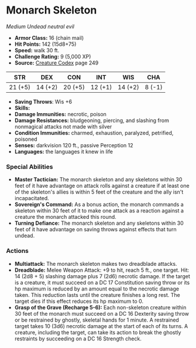 # Monarch Skeleton

*Medium* *Undead* *neutral evil*

- **Armor Class:** 16 (chain mail)
- **Hit Points:** 142 (15d8+75)
- **Speed:** walk 30 ft.
- **Challenge Rating:** 9 (5,000 XP)
- **Source:** [Creature Codex](https://koboldpress.com/kpstore/product/creature-codex-for-5th-edition-dnd) page 249

| STR | DEX | CON | INT | WIS | CHA |
| --- | --- | --- | --- | --- | --- |
| 21 (+5) | 14 (+2) | 20 (+5) | 12 (+1) | 14 (+2) | 8 (-1) |

- **Saving Throws**: Wis +6
- **Skills:** 
- **Damage Immunities:** necrotic, poison
- **Damage Resistances:** bludgeoning, piercing, and slashing from nonmagical attacks not made with silver
- **Condition Immunities:** charmed, exhaustion, paralyzed, petrified, poisoned
- **Senses:** darkvision 120 ft., passive Perception 12
- **Languages:** the languages it knew in life
### Special Abilities
- **Master Tactician:** The monarch skeleton and any skeletons within 30 feet of it have advantage on attack rolls against a creature if at least one of the skeleton's allies is within 5 feet of the creature and the ally isn't incapacitated.
- **Sovereign's Command:** As a bonus action, the monarch commands a skeleton within 30 feet of it to make one attack as a reaction against a creature the monarch attacked this round.
- **Turning Defiance:** The monarch skeleton and any skeletons within 30 feet of it have advantage on saving throws against effects that turn undead.
### Actions
- **Multiattack:** The monarch skeleton makes two dreadblade attacks.
- **Dreadblade:** Melee Weapon Attack: +9 to hit, reach 5 ft., one target. Hit: 14 (2d8 + 5) slashing damage plus 7 (2d6) necrotic damage. If the target is a creature, it must succeed on a DC 17 Constitution saving throw or its hp maximum is reduced by an amount equal to the necrotic damage taken. This reduction lasts until the creature finishes a long rest. The target dies if this effect reduces its hp maximum to 0.
- **Grasp of the Grave (Recharge 5-6):** Each non-skeleton creature within 30 feet of the monarch must succeed on a DC 16 Dexterity saving throw or be restrained by ghostly, skeletal hands for 1 minute. A restrained target takes 10 (3d6) necrotic damage at the start of each of its turns. A creature, including the target, can take its action to break the ghostly restraints by succeeding on a DC 16 Strength check.


